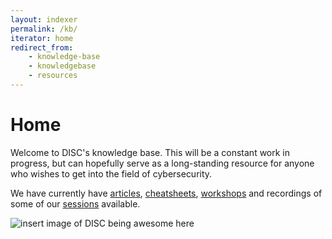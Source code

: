```yaml
---
layout: indexer
permalink: /kb/
iterator: home
redirect_from:
    - knowledge-base
    - knowledgebase
    - resources
---
```

# Home

Welcome to DISC's knowledge base. This will be a constant work in progress, but can hopefully serve as a long-standing resource for anyone who wishes to get into the field of cybersecurity.

We have currently have [articles](/kb/articles/), [cheatsheets](/kb/cheatsheets/), [workshops](/kb/workshops/) and recordings of some of our [sessions](/sessions) available.

![insert image of DISC being awesome here]({{site.url}}/static/img/disc_in_action.jpg)